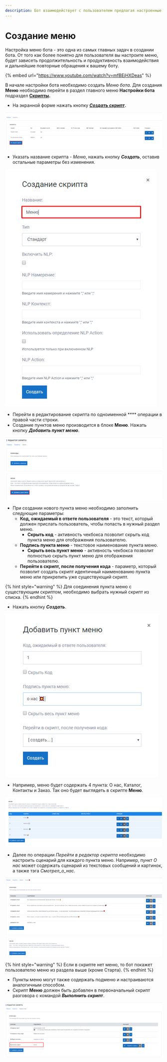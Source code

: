 ```yaml
---
description: Бот взаимодействует с пользователем предлагая настроенные пункты меню.
---
```


# Создание меню

Настройка меню бота - это одна из самых главных задач в создании бота. От того как более понятно для пользователя вы настроите меню, будет зависеть продолжительность и продуктивность взаимодействия и дальнейшие повторные обращения к вашему боту.

{% embed url="https://www.youtube.com/watch?v=mfBEjHXDeas" %}

В начале настройки бота необходимо создать _Меню бота_. Для создания **Меню** необходимо перейти в раздел главного меню **Настройки бота** подраздел [**Скрипты**](https://app.metabot24.com/menubuilder)**.**

* На экранной форме нажать кнопку [_**Создать скрипт**_](https://app.metabot24.com/sentence/create)**.**

![Создать новый скрипт](<../../.gitbook/assets/image (119).png>)

* Указать название скрипта - _Меню_, нажать кнопку _**Создать**_, оставив остальные параметры без изменения.

![](<../../.gitbook/assets/image (76).png>)

* Перейти в редактирование скрипта по одноименной **** операции в правой части строки.
* Создание пунктов меню производится в блоке **Меню**. Нажать кнопку _**Добавить пункт меню**_.

![](<../../.gitbook/assets/image (44).png>)

* При создании  нового пункта меню необходимо заполнить следующие параметры:
  * **Код, ожидаемый в ответе пользователя** - это текст, который должен прислать пользователь, чтобы попасть в нужный раздел меню.
    * **Скрыть код** - активность чекбокса позволит скрыть код пункта меню для отображения пользователю.
  * **Подпись пункта меню** - текстовое наименование пункта меню.
    * **Скрыть весь пункт меню** - активность чекбокса позволит полностью скрыть пункт меню для отображения пользователю.
  * **Перейти в скрипт, после получения кода** - параметр, который позволит создать скрипт идентичный наименованию пункта меню или прикрепить уже существующий скрипт.&#x20;

{% hint style="warning" %}
Для соединения пункта меню с существующим скриптом, необходимо выбрать нужный скрипт из списка.&#x20;
{% endhint %}

* Нажать кнопку _**Создать**_.&#x20;

![](<../../.gitbook/assets/image (148).png>)

* Например, меню будет содержать 4 пункта: О нас, Каталог, Контакты и Заказ. Так оно будет выглядеть в скрипте **Меню**.

![](<../../.gitbook/assets/image (105).png>)

* Далее по операции _Перейти в редактор скрипта_ необходимо настроить сценарий для каждого пункта меню. Например, пункт _О нас_ может содержать сценарий из текстовых сообщений и картинок, а также тэга _Смотрел\_о\_нас_.

![](<../../.gitbook/assets/image (173).png>)

{% hint style="warning" %}
Если в скрипте нет меню, то бот покажет пользователю меню из раздела выше (кроме Старта).
{% endhint %}

* Пункты меню могут также содержать подменю и настраиваются аналогичным способом.
* Скрипт **Меню** должен быть добавлен в первоначальный скрипт разговора с командой _**Выполнить скрипт**_.

![](<../../.gitbook/assets/image (110).png>)
